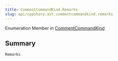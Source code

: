 ```yaml
---
title: CommentCommandKind.Remarks
slug: api/cppsharp.ast.commentcommandkind.remarks
---
```

Enumeration Member in [CommentCommandKind](/api/cppsharp/ast/commentcommandkind)

## Summary



```csharp
Remarks
```

